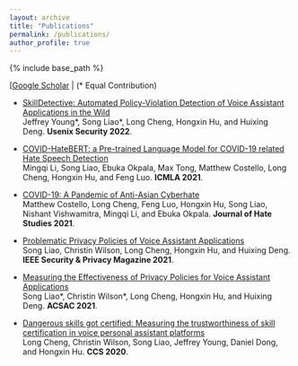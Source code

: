 ```yaml
---
layout: archive
title: "Publications"
permalink: /publications/
author_profile: true
---
```


{% include base_path %}

[[Google Scholar](https://scholar.google.com/citations?user=bWD6O90AAAAJ&hl=en) \| (\* Equal Contribution)




* [SkillDetective: Automated Policy-Violation Detection of Voice Assistant Applications in the Wild](https://www.usenix.org/system/files/sec22-young.pdf) <br/>
Jeffrey Young*, Song Liao*, Long Cheng, Hongxin Hu, and Huixing Deng. **Usenix Security 2022**.

* [COVID-HateBERT: a Pre-trained Language Model for COVID-19 related Hate Speech Detection](https://ieeexplore.ieee.org/stamp/stamp.jsp?arnumber=9680128) <br/>
Mingqi Li, Song Liao, Ebuka Okpala, Max Tong, Matthew Costello, Long Cheng, Hongxin Hu, and Feng Luo. **ICMLA 2021**.

* [COVID-19: A Pandemic of Anti-Asian Cyberhate](https://www.researchgate.net/profile/Ebuka-Okpala/publication/355115456_COVID-19_A_Pandemic_of_Anti-Asian_Cyberhate/links/6160aaa0ae47db4e57ac7fe9/COVID-19-A-Pandemic-of-Anti-Asian-Cyberhate.pdf) <br/>
Matthew Costello, Long Cheng, Feng Luo, Hongxin Hu, Song Liao, Nishant Vishwamitra, Mingqi Li, and Ebuka Okpala. **Journal of Hate Studies 2021**. 

* [Problematic Privacy Policies of Voice Assistant Applications](https://ieeexplore.ieee.org/stamp/stamp.jsp?arnumber=9455406) <br/>
Song Liao, Christin Wilson, Long Cheng, Hongxin Hu, and Huixing Deng. **IEEE Security & Privacy Magazine 2021**.

* [Measuring the Effectiveness of Privacy Policies for Voice Assistant Applications](https://dl.acm.org/doi/pdf/10.1145/3427228.3427250?casa_token=UnHyFE9kGeQAAAAA:8xXgKCX-bEyI-wZCJZWoOBQG-ohvDSn57rk6DBq_ufoGBmq4a_D4tmK2g4jGbl83ocXQ8ccDBLHuiw) <br/>
Song Liao*, Christin Wilson*, Long Cheng, Hongxin Hu, and Huixing Deng. **ACSAC 2021**.

* [Dangerous skills got certified: Measuring the trustworthiness of skill certification in voice personal assistant platforms](https://dl.acm.org/doi/pdf/10.1145/3372297.3423339) <br/>
Long Cheng, Christin Wilson, Song Liao, Jeffrey Young, Daniel Dong, and Hongxin Hu. **CCS 2020**.
